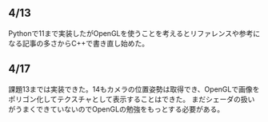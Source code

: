 ## 4/13
Pythonで11まで実装したがOpenGLを使うことを考えるとリファレンスや参考になる記事の多さからC++で書き直し始めた。

## 4/17
課題13までは実装できた。14もカメラの位置姿勢は取得でき、OpenGLで画像をポリゴン化してテクスチャとして表示することはできた。
まだシェーダの扱いがうまくできていないのでOpenGLの勉強をもっとする必要がある。
